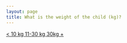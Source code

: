 ```yaml
---
layout: page
title: What is the weight of the child (kg)?
---
```

<a href="/under-11" class="nhsuk-button">
    < 10 kg
    </a>

<a href="/11-30" class="nhsuk-button">
    11-30 kg
  </a>
 
<a href="/31-50" class="nhsuk-button">
    30kg +
    </a>